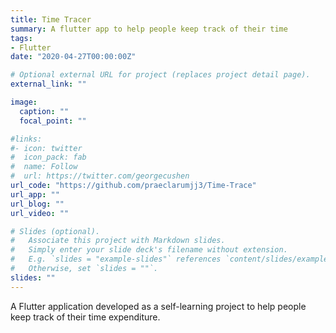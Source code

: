 ```yaml
---
title: Time Tracer
summary: A flutter app to help people keep track of their time 
tags:
- Flutter
date: "2020-04-27T00:00:00Z"

# Optional external URL for project (replaces project detail page).
external_link: ""

image:
  caption: ""
  focal_point: ""

#links:
#- icon: twitter
#  icon_pack: fab
#  name: Follow
#  url: https://twitter.com/georgecushen
url_code: "https://github.com/praeclarumjj3/Time-Trace"
url_app: ""
url_blog: ""
url_video: ""

# Slides (optional).
#   Associate this project with Markdown slides.
#   Simply enter your slide deck's filename without extension.
#   E.g. `slides = "example-slides"` references `content/slides/example-slides.md`.
#   Otherwise, set `slides = ""`.
slides: ""
---
```


A Flutter application developed as a self-learning project to help people keep track of their time expenditure. 


